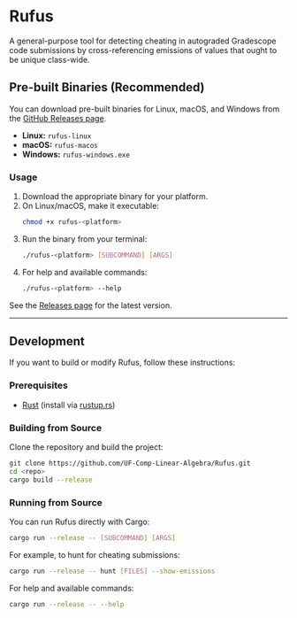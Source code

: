 # Rufus

A general-purpose tool for detecting cheating in autograded Gradescope code submissions by cross-referencing emissions of values that ought to be unique class-wide.

## Pre-built Binaries (Recommended)

You can download pre-built binaries for Linux, macOS, and Windows from the [GitHub Releases page](https://github.com/UF-Comp-Linear-Algebra/Rufus/releases).

- **Linux:** `rufus-linux`
- **macOS:** `rufus-macos`
- **Windows:** `rufus-windows.exe`

### Usage

1. Download the appropriate binary for your platform.
2. On Linux/macOS, make it executable:
   ```bash
   chmod +x rufus-<platform>
   ```
3. Run the binary from your terminal:
   ```bash
   ./rufus-<platform> [SUBCOMMAND] [ARGS]
   ```
4. For help and available commands:
   ```bash
   ./rufus-<platform> --help
   ```

See the [Releases page](https://github.com/UF-Comp-Linear-Algebra/Rufus/releases) for the latest version.

---

## Development

If you want to build or modify Rufus, follow these instructions:

### Prerequisites

- [Rust](https://www.rust-lang.org/tools/install) (install via [rustup.rs](https://www.rust-lang.org/tools/install))

### Building from Source

Clone the repository and build the project:

```bash
git clone https://github.com/UF-Comp-Linear-Algebra/Rufus.git
cd <repo>
cargo build --release
```

### Running from Source

You can run Rufus directly with Cargo:

```bash
cargo run --release -- [SUBCOMMAND] [ARGS]
```

For example, to hunt for cheating submissions:

```bash
cargo run --release -- hunt [FILES] --show-emissions
```

For help and available commands:

```bash
cargo run --release -- --help
```
